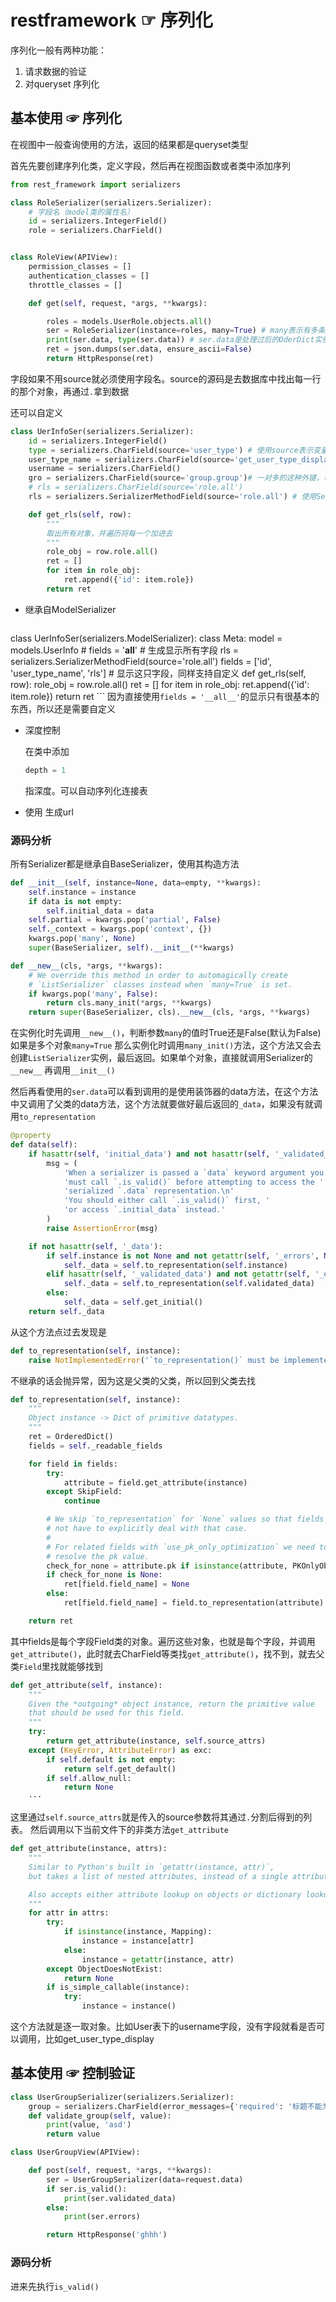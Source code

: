 # restframework ☞ 序列化
序列化一般有两种功能：
1.  请求数据的验证
2.  对queryset 序列化
## 基本使用 ☞ 序列化
在视图中一般查询使用的方法，返回的结果都是queryset类型

首先先要创建序列化类，定义字段，然后再在视图函数或者类中添加序列
```python
from rest_framework import serializers

class RoleSerializer(serializers.Serializer):
    # 字段名（model类的属性名）
    id = serializers.IntegerField()
    role = serializers.CharField()


class RoleView(APIView):
    permission_classes = []
    authentication_classes = []
    throttle_classes = []

    def get(self, request, *args, **kwargs):

        roles = models.UserRole.objects.all()
        ser = RoleSerializer(instance=roles, many=True) # many表示有多条数据，如果roles只包含一天数据，就必须设置为False
        print(ser.data, type(ser.data)) # ser.data是处理过后的OderDict实例
        ret = json.dumps(ser.data, ensure_ascii=False) 
        return HttpResponse(ret)
```
字段如果不用source就必须使用字段名。source的源码是去数据库中找出每一行的那个对象，再通过`.`拿到数据

还可以自定义
```python
class UerInfoSer(serializers.Serializer):
    id = serializers.IntegerField()
    type = serializers.CharField(source='user_type') # 使用source表示变量名可以不用与字段名相同，但source必须是字段名
    user_type_name = serializers.CharField(source='get_user_type_display')# 他会检测这个加上括号是否可以被调用，如果可以就调用，如果不可以返回这个值
    username = serializers.CharField()
    gro = serializers.CharField(source='group.group')# 一对多的这种外键，可以使用source找到对象再通过.来获取想要的值
    # rls = serializers.CharField(source='role.all')
    rls = serializers.SerializerMethodField(source='role.all') # 使用SerializerMethodField来返回多对多的信息

    def get_rls(self, row):
        """
        取出所有对象，并遍历将每一个加进去
        """
        role_obj = row.role.all()
        ret = []
        for item in role_obj:
            ret.append({'id': item.role})
        return ret
```
* 继承自ModelSerializer
    ```python
class UerInfoSer(serializers.ModelSerializer):
    class Meta:
        model = models.UserInfo
        # fields = '__all__' # 生成显示所有字段
        rls = serializers.SerializerMethodField(source='role.all')
        fields = ['id', 'user_type_name', 'rls'] # 显示这只字段，同样支持自定义
        def get_rls(self, row):
            role_obj = row.role.all()
            ret = []
            for item in role_obj:
                ret.append({'id': item.role})
            return ret
    ```
    因为直接使用`fields = '__all__'`的显示只有很基本的东西，所以还是需要自定义
* 深度控制
    
    在类中添加
    ```python
    depth = 1
    ```
    指深度。可以自动序列化连接表
* 使用 生成url

### 源码分析
所有Serializer都是继承自BaseSerializer，使用其构造方法
```python
def __init__(self, instance=None, data=empty, **kwargs):
    self.instance = instance
    if data is not empty:
        self.initial_data = data
    self.partial = kwargs.pop('partial', False)
    self._context = kwargs.pop('context', {})
    kwargs.pop('many', None)
    super(BaseSerializer, self).__init__(**kwargs)

def __new__(cls, *args, **kwargs):
    # We override this method in order to automagically create
    # `ListSerializer` classes instead when `many=True` is set.
    if kwargs.pop('many', False):
        return cls.many_init(*args, **kwargs)
    return super(BaseSerializer, cls).__new__(cls, *args, **kwargs)
```
在实例化时先调用`__new__()`，判断参数`many`的值时True还是False(默认为False)如果是多个对象`many=True` 那么实例化时调用`many_init()`方法，这个方法又会去创建`ListSerializer`实例，最后返回。如果单个对象，直接就调用Serializer的`__new__`
再调用`__init__()`

然后再看使用的`ser.data`可以看到调用的是使用装饰器的data方法，在这个方法中又调用了父类的data方法，这个方法就要做好最后返回的`_data`，如果没有就调用`to_representation`
```python
@property
def data(self):
    if hasattr(self, 'initial_data') and not hasattr(self, '_validated_data'):
        msg = (
            'When a serializer is passed a `data` keyword argument you '
            'must call `.is_valid()` before attempting to access the '
            'serialized `.data` representation.\n'
            'You should either call `.is_valid()` first, '
            'or access `.initial_data` instead.'
        )
        raise AssertionError(msg)

    if not hasattr(self, '_data'):
        if self.instance is not None and not getattr(self, '_errors', None):
            self._data = self.to_representation(self.instance)
        elif hasattr(self, '_validated_data') and not getattr(self, '_errors', None):
            self._data = self.to_representation(self.validated_data)
        else:
            self._data = self.get_initial()
    return self._data
```
从这个方法点过去发现是
```python
def to_representation(self, instance):
    raise NotImplementedError('`to_representation()` must be implemented.')
```
不继承的话会抛异常，因为这是父类的父类，所以回到父类去找
```python
def to_representation(self, instance):
    """
    Object instance -> Dict of primitive datatypes.
    """
    ret = OrderedDict()
    fields = self._readable_fields

    for field in fields:
        try:
            attribute = field.get_attribute(instance)
        except SkipField:
            continue

        # We skip `to_representation` for `None` values so that fields do
        # not have to explicitly deal with that case.
        #
        # For related fields with `use_pk_only_optimization` we need to
        # resolve the pk value.
        check_for_none = attribute.pk if isinstance(attribute, PKOnlyObject) else attribute
        if check_for_none is None:
            ret[field.field_name] = None
        else:
            ret[field.field_name] = field.to_representation(attribute)

    return ret
```
其中fields是每个字段Field类的对象。遍历这些对象，也就是每个字段，并调用`get_attribute()`，此时就去CharField等类找`get_attribute()`，找不到，就去父类`Field`里找就能够找到
```python
def get_attribute(self, instance):
    """
    Given the *outgoing* object instance, return the primitive value
    that should be used for this field.
    """
    try:
        return get_attribute(instance, self.source_attrs)
    except (KeyError, AttributeError) as exc:
        if self.default is not empty:
            return self.get_default()
        if self.allow_null:
            return None
    ···
```
这里通过`self.source_attrs`就是传入的source参数将其通过`.`分割后得到的列表。
然后调用以下当前文件下的非类方法`get_attribute`
```python
def get_attribute(instance, attrs):
    """
    Similar to Python's built in `getattr(instance, attr)`,
    but takes a list of nested attributes, instead of a single attribute.

    Also accepts either attribute lookup on objects or dictionary lookups.
    """
    for attr in attrs:
        try:
            if isinstance(instance, Mapping):
                instance = instance[attr]
            else:
                instance = getattr(instance, attr)
        except ObjectDoesNotExist:
            return None
        if is_simple_callable(instance):
            try:
                instance = instance()

```
这个方法就是逐一取对象。比如User表下的username字段，没有字段就看是否可以调用，比如get_user_type_display
## 基本使用 ☞ 控制验证
```python
class UserGroupSerializer(serializers.Serializer):
    group = serializers.CharField(error_messages={'required': '标题不能为空'})
    def validate_group(self, value):
        print(value, 'asd')
        return value

class UserGroupView(APIView):

    def post(self, request, *args, **kwargs):
        ser = UserGroupSerializer(data=request.data)
        if ser.is_valid():
            print(ser.validated_data)
        else:
            print(ser.errors)

        return HttpResponse('ghhh')
```
### 源码分析
进来先执行`is_valid()`
